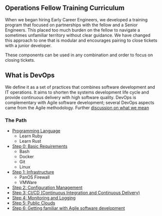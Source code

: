 ## Operations Fellow Training Curriculum

When we began hiring Early Career Engineers, we developed a training program that focused on partnerships with the fellow and a Senior Engineers. This placed too much burden on the fellow to navigate a sometimes unfamiliar territory without clear guidance. We have changed this approach to one that is modular and encourages pairing to close tickets with a junior developer.

These components can be used in any combination and order to focus on closing tickets.

## What is DevOps

We define it as a set of practices that combines software development and IT operations. It aims to shorten the systems development life cycle and provide continuous delivery with high software quality. DevOps is complementary with Agile software development; several DevOps aspects came from the Agile methodology. Further [discussion on what we mean](https://github.com/devops4lib/DevOpsSummit/blob/main/2024/spring_meeting/day_one/defining_devops.md)

### The Path

  * [Programming Language](programming_language.md)
    * Learn Ruby
    * Learn Rust
  * [Step 0: Basic Requirements](step_0.md)
    * Bash
    * Docker
    * Git
    * Linux
  * [Step 1: Infrastructure](step_1.md)
    * PanOS Firewall
    * VMWare
  * [Step 2: Configuration Management](step_2.md)
  * [Step 3: CI/CD (Continuous Integration and Continuous Delivery)](step_3.md)
  * [Step 4: Monitoring and Logging](step_4.md)
  * [Step 5: Public Clouds](step_5.md)
  * [Step 6: Getting familiar with Agile software development](step_6.md)
